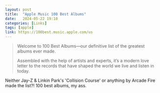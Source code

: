 ```yaml
---
layout: post
title:  "Apple Music 100 Best Albums"
date:   2024-05-22 19:10
categories: [Links]
tags: [apple]
link: https://100best.music.apple.com/us
---
```


>Welcome to 100 Best Albums—our definitive list of the greatest albums ever made.
>
>Assembled with the help of artists and experts, it’s a modern love letter to the records that have shaped the world we live and listen in today.

Neither Jay-Z & Linkin Park's 'Collision Course' or anything by Arcade Fire made the list?! 100 best albums, my ass.

